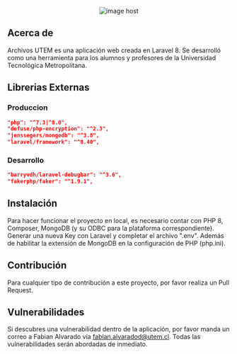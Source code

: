<p align="center"><img src="https://images2.imgbox.com/f5/49/SmEVuV2s_o.jpg" alt="image host"/></p>

## Acerca de 

Archivos UTEM es una aplicación web creada en Laravel 8. Se desarrolló como una herramienta para los alumnos y profesores de la Universidad Tecnológica Metropolitana.

## Librerias Externas
### Produccion
```json
"php": "^7.3|^8.0",
"defuse/php-encryption": "^2.3",
"jenssegers/mongodb": "^3.8",
"laravel/framework": "^8.40",
```
### Desarrollo
```json
"barryvdh/laravel-debugbar": "^3.6",
"fakerphp/faker": "^1.9.1",
```

## Instalación

Para hacer funcionar el proyecto en local, es necesario contar con PHP 8, Composer, MongoDB (y su ODBC para la plataforma correspondiente). Generar una nueva Key con Laravel y completar el archivo ".env". Además de habilitar la extensión de MongoDB en la configuración de PHP (php.ini).

## Contribución

Para cualquier tipo de contribución a este proyecto, por favor realiza un Pull Request.

## Vulnerabilidades

Si descubres una vulnerabilidad dentro de la aplicación, por favor manda un correo a Fabian Alvarado vía [fabian.alvaradod@utem.cl](mailto:fabian.alvaradod@utem.cl). Todas las vulnerabilidades serán abordadas de inmediato.
